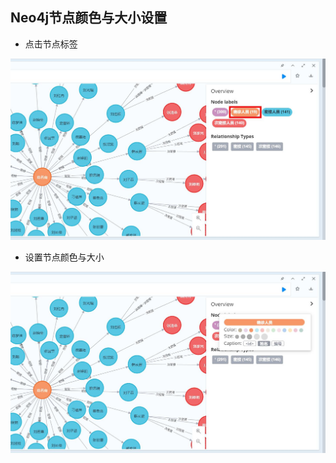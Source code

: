 ## **Neo4j节点颜色与大小设置**

- 点击节点标签

![](assets/Neo4j节点颜色与大小设置/2191564-20220318161913199-1516788050.jpg)



- 设置节点颜色与大小

![](assets/Neo4j节点颜色与大小设置/2191564-20220318161920658-1205355774.jpg)